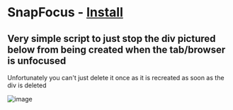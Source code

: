 # SnapFocus - [Install](https://github.com/amukerd/SnapFocus/raw/refs/heads/main/script.user.js)

## Very simple script to just stop the div pictured below from being created when the tab/browser is unfocused
Unfortunately you can't just delete it once as it is recreated as soon as the div is deleted

![image](https://github.com/user-attachments/assets/f346e761-99d5-464d-9dec-7c02eeef0331)
